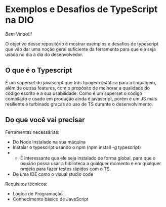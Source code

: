 # Exemplos e Desafios de TypeScript na DIO

_Bem Vindo!!!_

O objetivo desse repositório é mostrar exemplos e desafios de typescript que vão dar uma noção geral suficiente da ferramenta para que ela seja usada no dia a dia do desenvolvedor.

## O que é o Typescript
É um superset do javascript que trás tipagem estática para a linguagem, além de outras features, com o propósito de melhorar a qualidade do código escrito e a sua usabilidade. Como é um superset o código compilado e usado em produção ainda é javascript, porém é um JS mais resiliente e turbinado graças ao uso de TS durante o desenvolvimento.

## Do que você vai precisar
Ferramentas necessárias:
- Do Node instalado na sua máquina
- Instalar o typescript usando o npm (npm install -g typescript)
- - É interessante que ele seja instalado de forma global, para que o usuário possa usar a biblioteca a qualquer momento e em qualquer projeto para fazer testes rápidos com o TS.
- De uma IDE como o visual studio code

Requisitos técnicos:

- Lógica de Programação
- Conhecimento básico de JavaScript
